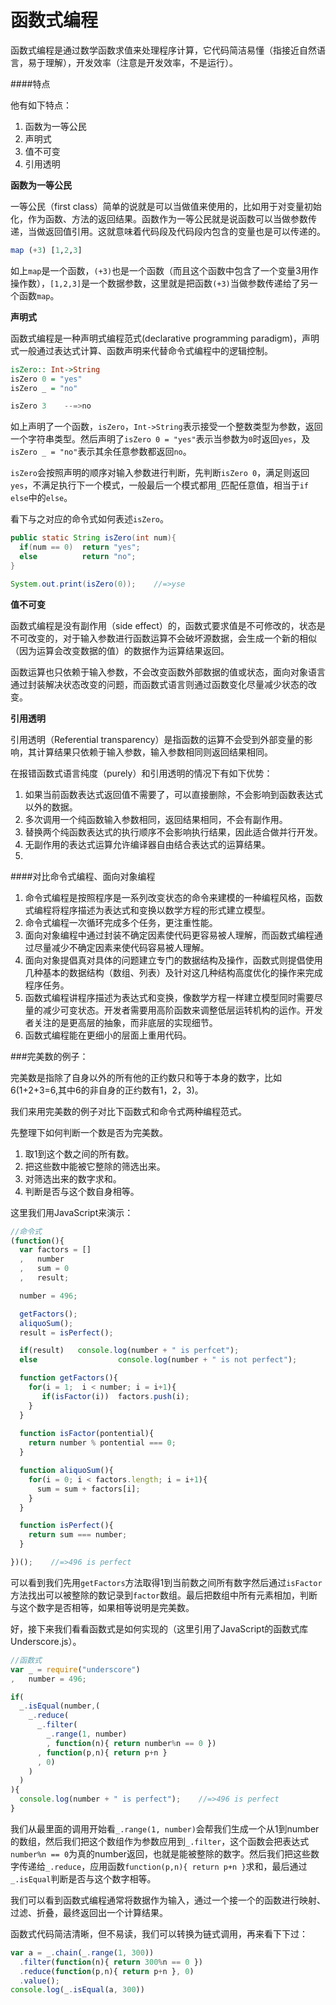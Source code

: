 # 函数式编程

函数式编程是通过数学函数求值来处理程序计算，它代码简洁易懂（指接近自然语言，易于理解），开发效率（注意是开发效率，不是运行）。

####特点

他有如下特点：

1. 函数为一等公民
2. 声明式
3. 值不可变
4. 引用透明

**函数为一等公民**

一等公民（first class）简单的说就是可以当做值来使用的，比如用于对变量初始化，作为函数、方法的返回结果。函数作为一等公民就是说函数可以当做参数传递，当做返回值引用。这就意味着代码段及代码段内包含的变量也是可以传递的。

```haskell
map (+3) [1,2,3]
```
如上`map`是一个函数，`(+3)`也是一个函数（而且这个函数中包含了一个变量3用作操作数），`[1,2,3]`是一个数据参数，这里就是把函数`(+3)`当做参数传递给了另一个函数`map`。

**声明式**

函数式编程是一种声明式编程范式(declarative programming paradigm)，声明式一般通过表达式计算、函数声明来代替命令式编程中的逻辑控制。

```haskell
isZero:: Int->String
isZero 0 = "yes"
isZero _ = "no"

isZero 3    --=>no
```
如上声明了一个函数，`isZero`，`Int->String`表示接受一个整数类型为参数，返回一个字符串类型。然后声明了`isZero 0 = "yes"`表示当参数为`0`时返回`yes`，及`isZero _ = "no"`表示其余任意参数都返回`no`。

`isZero`会按照声明的顺序对输入参数进行判断，先判断`isZero 0`，满足则返回`yes`，不满足执行下一个模式，一般最后一个模式都用`_`匹配任意值，相当于`if else`中的`else`。

看下与之对应的命令式如何表述`isZero`。

```java
public static String isZero(int num){
  if(num == 0)  return "yes";
  else          return "no";
}

System.out.print(isZero(0));    //=>yse
```

**值不可变**

函数式编程是没有副作用（side effect）的，函数式要求值是不可修改的，状态是不可改变的，对于输入参数进行函数运算不会破坏源数据，会生成一个新的相似（因为运算会改变数据的值）的数据作为运算结果返回。

函数运算也只依赖于输入参数，不会改变函数外部数据的值或状态，面向对象语言通过封装解决状态改变的问题，而函数式语言则通过函数变化尽量减少状态的改变。


**引用透明**

引用透明（Referential transparency）是指函数的运算不会受到外部变量的影响，其计算结果只依赖于输入参数，输入参数相同则返回结果相同。

在报错函数式语言纯度（purely）和引用透明的情况下有如下优势：

1. 如果当前函数表达式返回值不需要了，可以直接删除，不会影响到函数表达式以外的数据。
2. 多次调用一个纯函数输入参数相同，返回结果相同，不会有副作用。
3. 替换两个纯函数表达式的执行顺序不会影响执行结果，因此适合做并行开发。
4. 无副作用的表达式运算允许编译器自由结合表达式的运算结果。
5. 

####对比命令式编程、面向对象编程

1. 命令式编程是按照程序是一系列改变状态的命令来建模的一种编程风格，函数式编程将程序描述为表达式和变换以数学方程的形式建立模型。
2. 命令式编程一次循环完成多个任务，更注重性能。
3. 面向对象编程中通过封装不确定因素使代码更容易被人理解，而函数式编程通过尽量减少不确定因素来使代码容易被人理解。
4. 面向对象提倡真对具体的问题建立专门的数据结构及操作，函数式则提倡使用几种基本的数据结构（数组、列表）及针对这几种结构高度优化的操作来完成程序任务。
5. 函数式编程讲程序描述为表达式和变换，像数学方程一样建立模型同时需要尽量的减少可变状态。开发者需要用高阶函数来调整低层运转机构的运作。开发者关注的是更高层的抽象，而非底层的实现细节。
6. 函数式编程能在更细小的层面上重用代码。

###完美数的例子：

完美数是指除了自身以外的所有他的正约数只和等于本身的数字，比如6(1+2+3=6,其中6的非自身的正约数有1，2，3)。

我们来用完美数的例子对比下函数式和命令式两种编程范式。

先整理下如何判断一个数是否为完美数。

1. 取1到这个数之间的所有数。
2. 把这些数中能被它整除的筛选出来。
2. 对筛选出来的数字求和。
3. 判断是否与这个数自身相等。

这里我们用JavaScript来演示：

```javascript
//命令式
(function(){
  var factors = []
  ,   number
  ,   sum = 0
  ,   result;

  number = 496;

  getFactors();  
  aliquoSum();
  result = isPerfect();

  if(result)   console.log(number + " is perfcet");
  else                  console.log(number + " is not perfect");

  function getFactors(){
    for(i = 1;  i < number; i = i+1){
       if(isFactor(i))  factors.push(i); 
    }
  }
  
  function isFactor(pontential){
    return number % pontential === 0;
  }

  function aliquoSum(){
    for(i = 0; i < factors.length; i = i+1){
      sum = sum + factors[i];
    }
  }

  function isPerfect(){
    return sum === number;
  }

})();    //=>496 is perfect
```

可以看到我们先用`getFactors`方法取得1到当前数之间所有数字然后通过`isFactor`方法找出可以被整除的数记录到`factor`数组。最后把数组中所有元素相加，判断与这个数字是否相等，如果相等说明是完美数。

好，接下来我们看看函数式是如何实现的（这里引用了JavaScript的函数式库Underscore.js）。

```javascript
//函数式
var _ = require("underscore")
,   number = 496;

if(
  _.isEqual(number,(
    _.reduce(
      _.filter(
        _.range(1, number)
        , function(n){ return number%n == 0 })
      , function(p,n){ return p+n }
      , 0)
    )
  )
){
  console.log(number + " is perfect");    //=>496 is perfect
}
```
我们从最里面的调用开始看`_.range(1, number)`会帮我们生成一个从1到number的数组，然后我们把这个数组作为参数应用到`_.filter`，这个函数会把表达式`number%n == 0`为真的number返回，也就是能被整除的数字。然后我们把这些数字传递给`_.reduce`，应用函数`function(p,n){ return p+n }`求和，最后通过`_.isEqual`判断是否与这个数字相等。

我们可以看到函数式编程通常将数据作为输入，通过一个接一个的函数进行映射、过滤、折叠，最终返回出一个计算结果。

函数式代码简洁清晰，但不易读，我们可以转换为链式调用，再来看下下过：

```javascript
var a = _.chain(_.range(1, 300))
  .filter(function(n){ return 300%n == 0 })
  .reduce(function(p,n){ return p+n }, 0)
  .value();
console.log(_.isEqual(a, 300))
```
